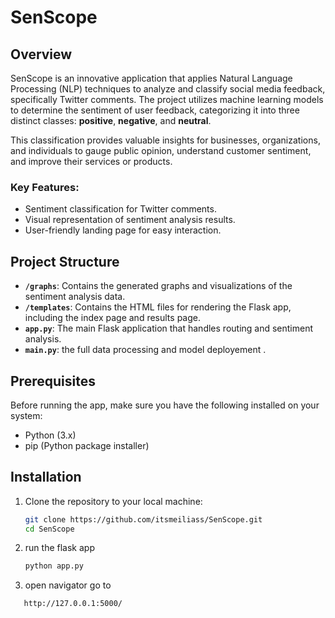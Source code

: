 # SenScope

## Overview

SenScope is an innovative application that applies Natural Language Processing (NLP) techniques to analyze and classify social media feedback, specifically Twitter comments. The project utilizes machine learning models to determine the sentiment of user feedback, categorizing it into three distinct classes: **positive**, **negative**, and **neutral**.

This classification provides valuable insights for businesses, organizations, and individuals to gauge public opinion, understand customer sentiment, and improve their services or products.

### Key Features:
- Sentiment classification for Twitter comments.
- Visual representation of sentiment analysis results.
- User-friendly landing page for easy interaction.

## Project Structure

- **`/graphs`**: Contains the generated graphs and visualizations of the sentiment analysis data.
- **`/templates`**: Contains the HTML files for rendering the Flask app, including the index page and results page.
- **`app.py`**: The main Flask application that handles routing and sentiment analysis.
- **`main.py`**: the full data processing and model deployement .


## Prerequisites

Before running the app, make sure you have the following installed on your system:

- Python (3.x)
- pip (Python package installer)

## Installation

1. Clone the repository to your local machine:

   ```bash
   git clone https://github.com/itsmeiliass/SenScope.git
   cd SenScope

2. run the flask app 
    ```bash
   python app.py
3. open navigator go to 
 ```bash
    http://127.0.0.1:5000/